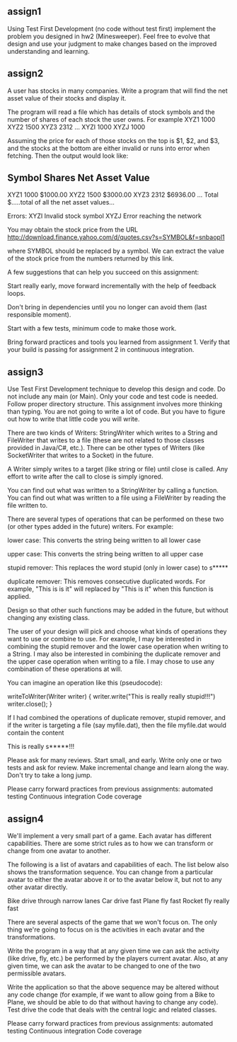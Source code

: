 ## assign1

Using Test First Development (no code without test first) implement the problem you designed in hw2 (Minesweeper). Feel free to evolve that design and use your judgment to make changes based on the improved understanding and learning.

## assign2

A user has stocks in many companies. Write a program that will find the net asset value of their stocks and display it.

The program will read a file which has details of stock symbols and the number of shares of each stock the user owns.
For example
XYZ1 1000
XYZ2 1500
XYZ3 2312
...
XYZI 1000
XYZJ 1000

Assuming the price for each of those stocks on the top is $1, $2, and $3, and the stocks at the bottom are either invalid or runs into error when fetching.
Then the output would look like:

Symbol  Shares  Net Asset Value
--------------------------------
XYZ1  	1000		$1000.00
XYZ2	1500		$3000.00
XYZ3  	2312  	    $6936.00
...
Total       $.....total of all the net asset values...

Errors:
XYZI  Invalid stock symbol
XYZJ  Error reaching the network

You may obtain the stock price from the URL
http://download.finance.yahoo.com/d/quotes.csv?s=SYMBOL&f=snbaopl1

where SYMBOL should be replaced by a symbol. We can extract the value of the stock price from the numbers returned by this link.

A few suggestions that can help you succeed on this assignment:

Start really early, move forward incrementally with the help of feedback loops.

Don't bring in dependencies until you no longer can avoid them (last responsible moment).

Start with a few tests, minimum code to make those work. 

Bring forward practices and tools you learned from assignment 1. Verify that your build is passing for assignment 2 in continuous integration.

## assign3

Use Test First Development technique to develop this design and code.
Do not include any main (or Main). Only your code and test code is
needed. Follow proper directory structure. This assignment involves
more thinking than typing. You are not going to write a lot of code.
But you have to figure out how to write that little code you will 
write.

There are two kinds of Writers: StringWriter which writes to a String
and FileWriter that writes to a file (these are not related to 
those classes provided in Java/C#, etc.). There can be other types of
Writers (like SocketWriter that writes to a Socket) in the future.

A Writer simply writes to a target (like string or file) until close
is called. Any effort to write after the call to close is simply 
ignored.

You can find out what was written to a StringWriter by calling a
function. You can find out what was written to a file using a 
FileWriter by reading the file written to.

There are several types of operations that can be performed on these
two (or other types added in the future) writers. For example:

lower case: This converts the string being written to all lower case

upper case: This converts the string being written to all upper case

stupid remover: This replaces the word stupid (only in lower case) to s*****

duplicate remover: This removes consecutive duplicated words. For example, 
"This is is it" will replaced by "This is it" when this function is applied.

Design so that other such functions may be added in the future, but 
without changing any existing class.

The user of your design will pick and choose what kinds of operations
they want to use or combine to use. For example, I may be interested
in combining the stupid remover and the lower case operation when
writing to a String. I may also be interested in combining the
duplicate remover and the upper case operation when writing to
a file. I may chose to use any combination of these operations
at will.

You can imagine an operation like this (pseudocode):

writeToWriter(Writer writer) {
  writer.write("This is really really stupid!!!")
  writer.close();
}

If I had combined the operations of duplicate remover, stupid remover,
and if the writer is targeting a file (say myfile.dat), then the file
myfile.dat would contain the content

This is really s*****!!!

Please ask for many reviews. Start small, and early. Write only one
or two tests and ask for review. Make incremental change and learn 
along the way. Don't try to take a long jump.

Please carry forward practices from previous assignments:
automated testing
Continuous integration
Code coverage

## assign4

We'll implement a very small part of a game. Each avatar has different capabilities. There are some strict rules as to how we can transform or change from one avatar to another.

The following is a list of avatars and capabilities of each. The list below
also shows the transformation sequence. You can change from a particular avatar to either the avatar above it or to the avatar below it, but not to any other avatar directly.


Bike   drive through narrow lanes
Car    drive fast
Plane  fly fast
Rocket fly really fast

There are several aspects of the game that we won't focus on. The only thing
we're going to focus on is the activities in each avatar and the transformations.

Write the program in a way that at any given time we can ask the activity
(like drive, fly, etc.) be performed by the players current avatar. Also, at any given time, we can ask the avatar to be changed to one of the two permissible avatars. 

Write the application so that the above sequence may be altered without any code change (for example, if we want to allow going from a Bike to Plane, we should be able to do that without having to change any code). Test drive the code that deals with the central logic and related classes.

Please carry forward practices from previous assignments:
automated testing
Continuous integration
Code coverage